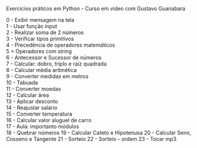 Exercicios práticos em Python - Curso em video com Gustavo Guanabara

0 - Exibir mensagem na tela </br>
1 - Usar função input </br>
2 - Realizar soma de 2 números </br>
3 - Verificar tipos primitivos </br>
4 - Precedência de operadores matemáticos </br>
5 = Operadores com string </br>
6 - Antecessor e Sucessor de números </br>
7 - Calcular: dobro, triplo e raiz quadrada </br>
8 - Calcular média aritmética </br>
9 - Converter medidas em metros </br>
10 - Tabuada </br>
11 - Converter moedas </br>
12 - Calcular área </br>
13 - Aplicar desconto </br>
14 - Reajustar salário </br>
15 - Converter temperatura </br>
16 - Calcular valor aluguel de carro </br>
17 - Aula: importanto módulos </br>
18 - Quebrar números
19 - Calcular Cateto e Hipotenusa
20 - Calcular Seno, Cosseno e Tangente
21 - Sorteio
22 - Sorteio - ordem
23 - Tocar mp3